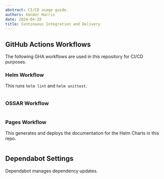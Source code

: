 ```yaml
---
abstract: CI/CD usage guide.
authors: Xander Harris
date: 2024-04-28
title: Continuous Integration and Delivery
---
```


## GitHub Actions Workflows

The following GHA workflows are used in this repository for CI/CD purposes.

### Helm Workflow

This runs `helm lint` and `helm unittest`.

```{autoyaml} .github/workflows/helm.yml
```

### OSSAR Workflow

```{autoyaml} .github/workflows/ossar.yml
```

### Pages Workflow

This generates and deploys the documentation for the Helm Charts in this repo.

```{autoyaml} .github/workflows/pages.yml
```

## Dependabot Settings

Dependabot manages dependency updates.

```{autoyaml} .github/dependabot.yml
```
